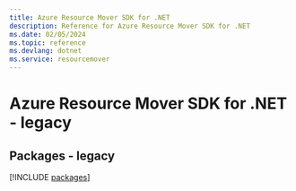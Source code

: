 ```yaml
---
title: Azure Resource Mover SDK for .NET
description: Reference for Azure Resource Mover SDK for .NET
ms.date: 02/05/2024
ms.topic: reference
ms.devlang: dotnet
ms.service: resourcemover
---
```

# Azure Resource Mover SDK for .NET - legacy
## Packages - legacy
[!INCLUDE [packages](resource-mover-index.md)]